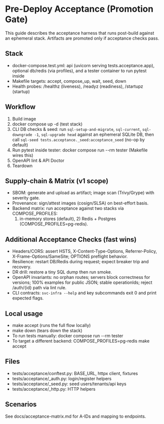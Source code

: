 # Pre-Deploy Acceptance (Promotion Gate)

This guide describes the acceptance harness that runs post-build against an ephemeral stack. Artifacts are promoted only if acceptance checks pass.

## Stack
- docker-compose.test.yml: api (uvicorn serving tests.acceptance.app), optional db/redis (via profiles), and a tester container to run pytest inside
- Makefile targets: accept, compose_up, wait, seed, down
- Health probes: /healthz (liveness), /readyz (readiness), /startupz (startup)

## Workflow
1. Build image
2. docker compose up -d (test stack)
3. CLI DB checks & seed: run `sql-setup-and-migrate`, `sql-current`, `sql-downgrade -1`, `sql-upgrade head` against an ephemeral SQLite DB, then call `sql-seed tests.acceptance._seed:acceptance_seed` (no-op by default)
4. Run pytest inside tester: docker compose run --rm tester (Makefile wires this)
5. OpenAPI lint & API Doctor
6. Teardown

## Supply-chain & Matrix (v1 scope)
- SBOM: generate and upload as artifact; image scan (Trivy/Grype) with severity gate.
- Provenance: sign/attest images (cosign/SLSA) on best-effort basis.
- Backend matrix: run acceptance against two stacks via COMPOSE_PROFILES:
	1) in-memory stores (default), 2) Redis + Postgres (COMPOSE_PROFILES=pg-redis).

## Additional Acceptance Checks (fast wins)
- Headers/CORS: assert HSTS, X-Content-Type-Options, Referrer-Policy, X-Frame-Options/SameSite; OPTIONS preflight behavior.
- Resilience: restart DB/Redis during request; expect breaker trip and recovery.
- DR drill: restore a tiny SQL dump then run smoke.
- OpenAPI invariants: no orphan routes; servers block correctness for versions; 100% examples for public JSON; stable operationIds; reject /auth/{id} path via lint rule.
- CLI contracts: `svc-infra --help` and key subcommands exit 0 and print expected flags.

## Local usage
- make accept (runs the full flow locally)
- make down (tears down the stack)
- To run tests manually: docker compose run --rm tester
- To target a different backend: COMPOSE_PROFILES=pg-redis make accept

## Files
- tests/acceptance/conftest.py: BASE_URL, httpx client, fixtures
- tests/acceptance/_auth.py: login/register helpers
- tests/acceptance/_seed.py: seed users/tenants/api keys
- tests/acceptance/_http.py: HTTP helpers

## Scenarios
See docs/acceptance-matrix.md for A-IDs and mapping to endpoints.
